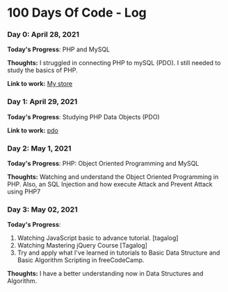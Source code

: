# 100 Days Of Code - Log

### Day 0: April 28, 2021

**Today's Progress**: PHP and MySQL

**Thoughts:** I struggled in connecting PHP to mySQL (PDO). I still needed to study the basics of PHP.

**Link to work:** [My store](https://rosellinda.github.io/mystore/)


### Day 1: April 29, 2021

**Today's Progress**: Studying PHP Data Objects (PDO)

**Link to work:** [pdo](https://rosellinda.github.io/pdo/)


### Day 2: May 1, 2021

**Today's Progress**: PHP: Object Oriented Programming and MySQL

**Thoughts:** Watching and understand the Object Oriented Programming in PHP. Also, an SQL Injection and how execute Attack and Prevent Attack using PHP7


### Day 3: May 02, 2021

**Today's Progress**: 
1. Watching JavaScript basic to advance tutorial. [tagalog]
2. Watching Mastering jQuery Course [Tagalog]
3. Try and apply what I've learned in tutorials to Basic Data Structure and Basic Algorithm Scripting in freeCodeCamp.

**Thoughts:** I have a better understanding now in Data Structures and Algorithm. 
